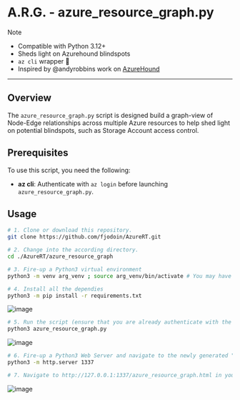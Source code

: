 # A.R.G. - azure_resource_graph.py
> [!NOTE]
> - Compatible with Python 3.12+
> - Sheds light on Azurehound blindspots
> - `az cli` wrapper 🌯
> - Inspired by @andyrobbins work on [AzureHound](https://github.com/SpecterOps/AzureHound)

---

## Overview  
The `azure_resource_graph.py` script is designed build a graph-view of Node-Edge relationships across multiple Azure resources to help shed light on potential blindspots, such as Storage Account access control.  

## Prerequisites  
To use this script, you need the following:

- **az cli**: Authenticate with `az login` before launching `azure_resource_graph.py`.

## Usage

   ```bash
   # 1. Clone or download this repository. 
   git clone https://github.com/fjodoin/AzureRT.git

   # 2. Change into the according directory.
   cd ./AzureRT/azure_resource_graph

   # 3. Fire-up a Python3 virtual environment
   python3 -m venv arg_venv ; source arg_venv/bin/activate # You may have to install Python3 Virtual Environments with "sudo apt install python3.12-venv"

   # 4. Install all the dependies
   python3 -m pip install -r requirements.txt
   ```

   ![image](https://github.com/user-attachments/assets/2207a6cb-120e-4e95-818f-424b0b734f5a)



   
   ```bash
   # 5. Run the script (ensure that you are already authenticate with the az cli through "az login")
   python3 azure_resource_graph.py
   ```

   ![image](https://github.com/user-attachments/assets/6d83d836-3c1e-402f-a868-37ea1a24d6bc)


   ```bash
   # 6. Fire-up a Python3 Web Server and navigate to the newly generated "azure_resource_graph.HTML" file
   python3 -m http.server 1337

   # 7. Navigate to http://127.0.0.1:1337/azure_resource_graph.html in your favorite browser
   ```

   ![image](https://github.com/user-attachments/assets/5a06c41d-de30-4dab-8cca-077b739502f4)





   

